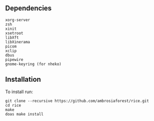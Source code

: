 ## Dependencies
```
xorg-server
zsh
xinit
xsetroot
libXft
libXinerama
picom
xclip
dbus
pipewire
gnome-keyring (for nheko)

```

## Installation

To install run:
```
git clone --recursive https://github.com/ambrosiaforest/rice.git
cd rice
make
doas make install
```

